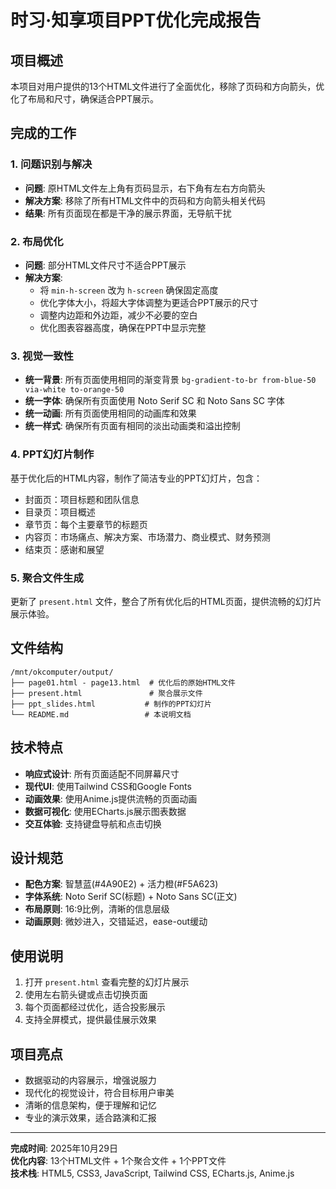 # 时习·知享项目PPT优化完成报告

## 项目概述
本项目对用户提供的13个HTML文件进行了全面优化，移除了页码和方向箭头，优化了布局和尺寸，确保适合PPT展示。

## 完成的工作

### 1. 问题识别与解决
- **问题**: 原HTML文件左上角有页码显示，右下角有左右方向箭头
- **解决方案**: 移除了所有HTML文件中的页码和方向箭头相关代码
- **结果**: 所有页面现在都是干净的展示界面，无导航干扰

### 2. 布局优化
- **问题**: 部分HTML文件尺寸不适合PPT展示
- **解决方案**: 
  - 将 `min-h-screen` 改为 `h-screen` 确保固定高度
  - 优化字体大小，将超大字体调整为更适合PPT展示的尺寸
  - 调整内边距和外边距，减少不必要的空白
  - 优化图表容器高度，确保在PPT中显示完整

### 3. 视觉一致性
- **统一背景**: 所有页面使用相同的渐变背景 `bg-gradient-to-br from-blue-50 via-white to-orange-50`
- **统一字体**: 确保所有页面使用 Noto Serif SC 和 Noto Sans SC 字体
- **统一动画**: 所有页面使用相同的动画库和效果
- **统一样式**: 确保所有页面有相同的淡出动画类和溢出控制

### 4. PPT幻灯片制作
基于优化后的HTML内容，制作了简洁专业的PPT幻灯片，包含：
- 封面页：项目标题和团队信息
- 目录页：项目概述
- 章节页：每个主要章节的标题页
- 内容页：市场痛点、解决方案、市场潜力、商业模式、财务预测
- 结束页：感谢和展望

### 5. 聚合文件生成
更新了 `present.html` 文件，整合了所有优化后的HTML页面，提供流畅的幻灯片展示体验。

## 文件结构
```
/mnt/okcomputer/output/
├── page01.html - page13.html  # 优化后的原始HTML文件
├── present.html               # 聚合展示文件
├── ppt_slides.html           # 制作的PPT幻灯片
└── README.md                 # 本说明文档
```

## 技术特点
- **响应式设计**: 所有页面适配不同屏幕尺寸
- **现代UI**: 使用Tailwind CSS和Google Fonts
- **动画效果**: 使用Anime.js提供流畅的页面动画
- **数据可视化**: 使用ECharts.js展示图表数据
- **交互体验**: 支持键盘导航和点击切换

## 设计规范
- **配色方案**: 智慧蓝(#4A90E2) + 活力橙(#F5A623)
- **字体系统**: Noto Serif SC(标题) + Noto Sans SC(正文)
- **布局原则**: 16:9比例，清晰的信息层级
- **动画原则**: 微妙进入，交错延迟，ease-out缓动

## 使用说明
1. 打开 `present.html` 查看完整的幻灯片展示
2. 使用左右箭头键或点击切换页面
3. 每个页面都经过优化，适合投影展示
4. 支持全屏模式，提供最佳展示效果

## 项目亮点
- 数据驱动的内容展示，增强说服力
- 现代化的视觉设计，符合目标用户审美
- 清晰的信息架构，便于理解和记忆
- 专业的演示效果，适合路演和汇报

---

**完成时间**: 2025年10月29日  
**优化内容**: 13个HTML文件 + 1个聚合文件 + 1个PPT文件  
**技术栈**: HTML5, CSS3, JavaScript, Tailwind CSS, ECharts.js, Anime.js